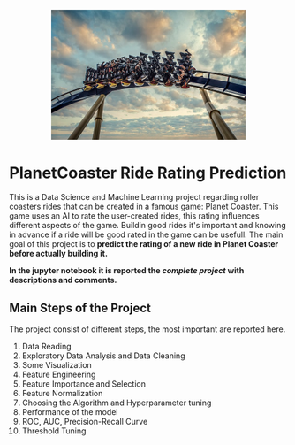 <p align="center">
  <img width="70%" height="70%"src="/assets/coaster2.jpg">
</p>

# PlanetCoaster Ride Rating Prediction
This is a Data Science and Machine Learning project regarding roller coasters rides that can be created in a famous game: Planet Coaster.
This game uses an AI to rate the user-created rides, this rating influences different aspects of the game. Buildin good rides it's important and knowing in advance if a ride will be good rated in the game can be usefull. The main goal of this project is to **predict the rating of a new ride in Planet Coaster before actually building it.**

**In the jupyter notebook it is reported the _complete project_ with descriptions and comments.**

## Main Steps of the Project
The project consist of different steps, the most important are reported here.
1. Data Reading
2. Exploratory Data Analysis and Data Cleaning
3. Some Visualization
4. Feature Engineering
5. Feature Importance and Selection
6. Feature Normalization
7. Choosing the Algorithm and Hyperparameter tuning
8. Performance of the model
9. ROC, AUC, Precision-Recall Curve
10. Threshold Tuning


